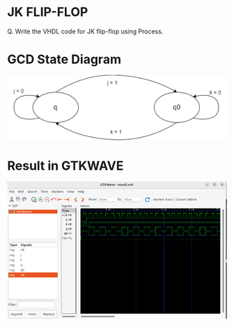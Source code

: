 # JK FLIP-FLOP

Q. Write the VHDL code for JK flip-flop using Process.<br>

# GCD State Diagram
<img src="./jkstate.png" alt="jk" />

# Result in GTKWAVE
<img src="./JK.png" alt="JK" />
